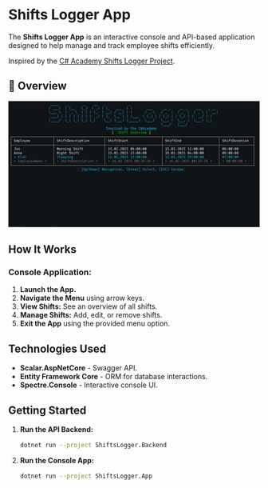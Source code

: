 # Shifts Logger App

The **Shifts Logger App** is an interactive console and API-based application
designed to help manage and track employee shifts efficiently.

Inspired by the [C# Academy Shifts Logger Project](https://thecsharpacademy.com/project/17/shifts-logger).

## 📸 Overview

![Main Menu](Overview.png)

## How It Works

### Console Application:

1. **Launch the App.**
2. **Navigate the Menu** using arrow keys.
3. **View Shifts:** See an overview of all shifts.
4. **Manage Shifts:** Add, edit, or remove shifts.
5. **Exit the App** using the provided menu option.


## Technologies Used

- **Scalar.AspNetCore** - Swagger API.
- **Entity Framework Core** - ORM for database interactions.
- **Spectre.Console** - Interactive console UI.


## Getting Started

1. **Run the API Backend:**

   ```sh
   dotnet run --project ShiftsLogger.Backend
   ```

2. **Run the Console App:**

   ```sh
   dotnet run --project ShiftsLogger.App
   ```
